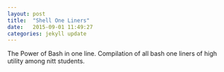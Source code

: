 ```yaml
---
layout: post
title:  "Shell One Liners"
date:   2015-09-01 11:49:27
categories: jekyll update
---
```

The Power of Bash in one line.
Compilation of all bash one liners of high utility among nitt students.
